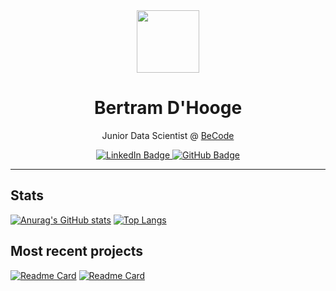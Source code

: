 <div id="header" align="center">
  <img src="https://avatars.githubusercontent.com/u/26063381?s=400&u=7d7e7580a144bdce6525123f8887c6b53510a28a&v=4" width="100"/>
  <h1>Bertram D'Hooge</h1>
  <p>Junior Data Scientist @ <a href="https://becode.org/">BeCode</a></p>
  <div id="badges">
  <a href="https://www.linkedin.com/in/bertramdhooge/">
    <img src="https://img.shields.io/badge/LinkedIn-blue?style=for-the-badge&logo=linkedin&logoColor=white" alt="LinkedIn Badge"/>
  </a>
  <a href="https://github.com/BertramDHooge">
    <img src="https://img.shields.io/badge/GitHub-black?style=for-the-badge&logo=github&logoColor=white" alt="GitHub Badge"/>
  </a>
</div>
<img src="https://komarev.com/ghpvc/?username=BertramDHooge&style=flat-square&color=blue" alt=""/>
</div>

---

## Stats

[![Anurag's GitHub stats](https://github-readme-stats.vercel.app/api?username=BertramDHooge&count_private=true)](https://github.com/anuraghazra/github-readme-stats)
[![Top Langs](https://github-readme-stats.vercel.app/api/top-langs/?username=BertramDHooge&layout=compact&hide=html,antlr&langs_count=4)](https://github.com/anuraghazra/github-readme-stats)

## Most recent projects

[![Readme Card](https://github-readme-stats.vercel.app/api/pin/?username=BertramDHooge&repo=legal-documents-classificator)](https://github.com/BertramDHooge/legal-documents-classificator)
[![Readme Card](https://github-readme-stats.vercel.app/api/pin/?username=BertramDHooge&repo=challenge-chess-ai)](https://github.com/BertramDHooge/challenge-chess-ai)

<!--

<div align="center">
  <img src="https://media.giphy.com/media/dWesBcTLavkZuG35MI/giphy.gif" width="600" height="300"/>
</div>

[![GitHub Streak](https://github-readme-streak-stats.herokuapp.com?user=BertramDHooge&theme=graywhite&date_format=j%20M%5B%20Y%5D)](https://git.io/streak-stats)


**BertramDHooge/BertramDHooge** is a ✨ _special_ ✨ repository because its `README.md` (this file) appears on your GitHub profile.

Here are some ideas to get you started:

- 🔭 I’m currently working on ...
- 🌱 I’m currently learning ...
- 👯 I’m looking to collaborate on ...
- 🤔 I’m looking for help with ...
- 💬 Ask me about ...
- 📫 How to reach me: ...
- 😄 Pronouns: ...
- ⚡ Fun fact: ...
-->
